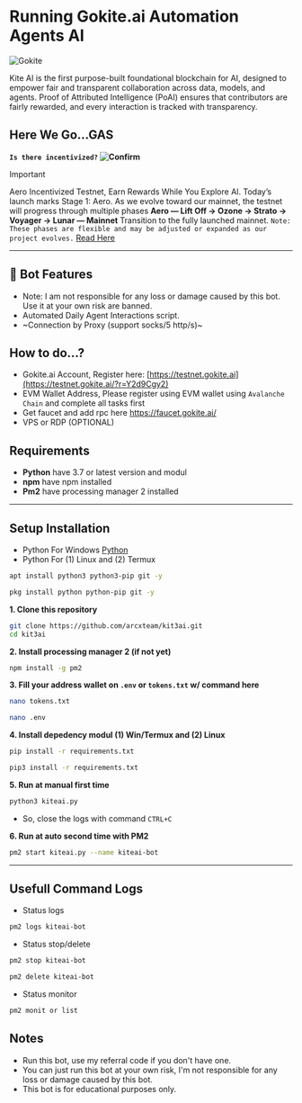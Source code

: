 # Running Gokite.ai Automation Agents AI

![Gokite](https://miro.medium.com/v2/resize:fit:4800/format:webp/1*3siA0A4eu57AtQlW1j0Cww.png)

Kite AI is the first purpose-built foundational blockchain for AI, designed to empower fair and transparent collaboration across data, models, and agents. Proof of Attributed Intelligence (PoAI) ensures that contributors are fairly rewarded, and every interaction is tracked with transparency.

## Here We Go...GAS 

**`Is there incentivized?` ![Confirm](https://img.shields.io/badge/confirm-yes-brightgreen)**

> [!IMPORTANT]
> Aero Incentivized Testnet, Earn Rewards While You Explore AI. Today’s launch marks Stage 1: Aero. As we evolve toward our mainnet, the testnet will progress through multiple phases **Aero — Lift Off -> Ozone -> Strato -> Voyager -> Lunar — Mainnet** Transition to the fully launched mainnet. `Note: These phases are flexible and may be adjusted or expanded as our project evolves.` [Read Here](https://medium.com/@KiteAI/introducing-kite-ai-testnet-v1-aero-d1d7aca894fd)

---

## 🦾 Bot Features
- Note: I am not responsible for any loss or damage caused by this bot. Use it at your own risk are banned.
- Automated Daily Agent Interactions script.
- ~Connection by Proxy (support socks/5 http/s)~

## How to do...?
- Gokite.ai Account, Register here: [https://testnet.gokite.ai](https://testnet.gokite.ai/?r=Y2d9Cgy2)
- EVM Wallet Address, Please register using EVM wallet using `Avalanche Chain` and complete all tasks first
- Get faucet and add rpc here https://faucet.gokite.ai/
- VPS or RDP (OPTIONAL)

## Requirements
- **Python** have 3.7 or latest version and modul
- **npm** have npm installed
- **Pm2** have processing manager 2 installed

---

## Setup Installation

- Python For Windows [Python](https://www.python.org/ftp/python/3.13.0/python-3.13.0-amd64.exe)
- Python For (1) Linux and (2) Termux
```bash
apt install python3 python3-pip git -y
```
```bash
pkg install python python-pip git -y
```

**1. Clone this repository**
```bash
git clone https://github.com/arcxteam/kit3ai.git
cd kit3ai
```

**2. Install processing manager 2 (if not yet)**
```bash
npm install -g pm2
```

**3. Fill your address wallet on `.env` or `tokens.txt` w/ command here**
```bash
nano tokens.txt
```
```bash
nano .env
```

**4. Install depedency modul (1) Win/Termux and (2) Linux**
```bash
pip install -r requirements.txt
```
```bash
pip3 install -r requirements.txt
```

**5. Run at manual first time**
```bash
python3 kiteai.py
```
- So, close the logs with command `CTRL+C`

**6.  Run at auto second time with PM2**
```bash
pm2 start kiteai.py --name kiteai-bot
```
---

## Usefull Command Logs
- Status logs
```bash
pm2 logs kiteai-bot
```
- Status stop/delete
```bash
pm2 stop kiteai-bot
```

```bash
pm2 delete kiteai-bot
```
- Status monitor
```bash
pm2 monit or list
```

## Notes
- Run this bot, use my referral code if you don't have one.
- You can just run this bot at your own risk, I'm not responsible for any loss or damage caused by this bot.
- This bot is for educational purposes only.
